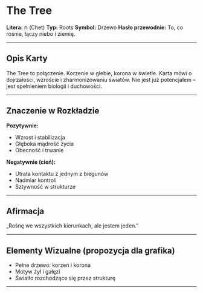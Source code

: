 
# The Tree

**Litera:** ח (Chet)
**Typ:** Roots
**Symbol:** Drzewo
**Hasło przewodnie:** To, co rośnie, łączy niebo i ziemię.

---

## Opis Karty
The Tree to połączenie. Korzenie w glebie, korona w świetle. Karta mówi o dojrzałości, wzroście i zharmonizowaniu światów. Nie jest już potencjałem – jest spełnieniem biologii i duchowości.

---

## Znaczenie w Rozkładzie

**Pozytywnie:**
- Wzrost i stabilizacja
- Głęboka mądrość życia
- Obecność i trwanie

**Negatywnie (cień):**
- Utrata kontaktu z jednym z biegunów
- Nadmiar kontroli
- Sztywność w strukturze
---

## Afirmacja
„Rośnę we wszystkich kierunkach, ale jestem jeden.”

---

## Elementy Wizualne (propozycja dla grafika)
- Pełne drzewo: korzeń i korona
- Motyw żył i gałęzi
- Światło rozchodzące się przez strukturę

---
